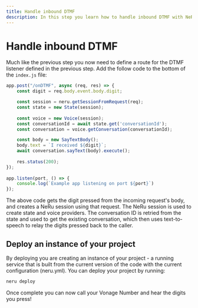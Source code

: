 ```yaml
---
title: Handle inbound DTMF
description: In this step you learn how to handle inbound DTMF with NeRu.
---
```


# Handle inbound DTMF

Much like the previous step you now need to define a route for the DTMF listener defined in the previous step. Add the follow code to the bottom of the `index.js` file:

```javascript
app.post("/onDTMF", async (req, res) => {
    const digit = req.body.event.body.digit;

    const session = neru.getSessionFromRequest(req);
    const state = new State(session);
    
    const voice = new Voice(session);
    const conversationId = await state.get('conversationId');
    const conversation = voice.getConversation(conversationId);

    const body = new SayTextBody();
    body.text = `I received ${digit}`;
    await conversation.sayText(body).execute();
  
    res.status(200);
});
    
app.listen(port, () => {
    console.log(`Example app listening on port ${port}`)
});
```

The above code gets the digit pressed from the incoming request's body, and creates a NeRu session using that request. The NeRu session is used to create state and voice providers. The conversation ID is retried from the state and used to get the existing conversation, which then uses text-to-speech to relay the digits pressed back to the caller.

## Deploy an instance of your project

By deploying you are creating an instance of your project - a running service that is built from the current version of the code with the current configuration (neru.yml). You can deploy your project by running:

```sh
neru deploy
```

Once complete you can now call your Vonage Number and hear the digits you press!